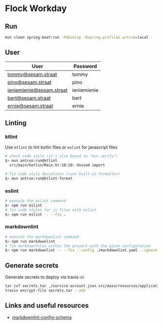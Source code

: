 # Flock Workday

## Run

```bash
mvn clean spring-boot:run -Pdevelop -Dspring.profiles.active=local
```

## User

| User                     | Password    |
| ------------------------ | ----------- |
| tommy@sesam.straat       | tommy       |
| pino@sesam.straat        | pino        |
| ieniemienie@sesam.straat | ieniemienie |
| bert@sesam.straat        | bert        |
| ernie@sesam.straat       | ernie       |

## Linting

### ktlint

Use `ktlint` to lint kotlin files or `eslint` for javascript files

```bash
# check code style (it's also bound to "mvn verify")
$> mvn antrun:run@ktlint
  src/main/kotlin/Main.kt:10:10: Unused import

# fix code style deviations (runs built-in formatter)
$> mvn antrun:run@ktlint-format
```

### eslint

```bash
# execute the eslint command
$> npm run eslint
# fix code styles for js files with eslint
$> npm run eslint -- --fix .
```

### markdownlint

```bash
# execute the markdownlint command
$> npm run markdownlint
# fix markdownfiles within the project with the given configuration
$> npm run markdownlint -- --fix --config ./markdownlint.yaml --ignore ./node_modules
```

## Generate secrets

Generate secrets to deploy via travis-ci

```bash
tar cvf secrets.tar ./service-account.json src/main/resources/application-cloud.properties
travis encrypt-file secrets.tar --add
```

## Links and useful resources

- [markdownlint-config-schema](https://github.com/DavidAnson/markdownlint/blob/master/schema/markdownlint-config-schema.json)
